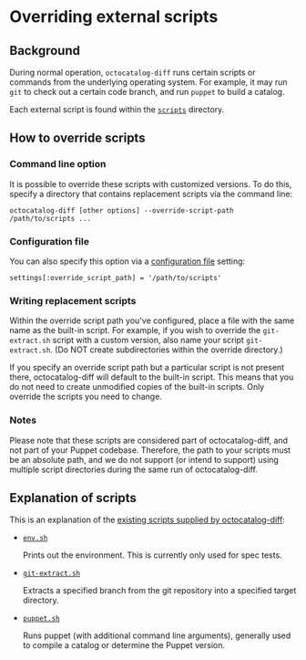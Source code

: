 # Overriding external scripts

## Background

During normal operation, `octocatalog-diff` runs certain scripts or commands from the underlying operating system. For example, it may run `git` to check out a certain code branch, and run `puppet` to build a catalog.

Each external script is found within the [`scripts`](/scripts) directory.

## How to override scripts

### Command line option

It is possible to override these scripts with customized versions. To do this, specify a directory that contains replacement scripts via the command line:

```
octocatalog-diff [other options] --override-script-path /path/to/scripts ...
```

### Configuration file

You can also specify this option via a [configuration file](/doc/configuration.md) setting:

```
settings[:override_script_path] = '/path/to/scripts'
```

### Writing replacement scripts

Within the override script path you've configured, place a file with the same name as the built-in script. For example, if you wish to override the `git-extract.sh` script with a custom version, also name your script `git-extract.sh`. (Do NOT create subdirectories within the override directory.)

If you specify an override script path but a particular script is not present there, octocatalog-diff will default to the built-in script. This means that you do not need to create unmodified copies of the built-in scripts. Only override the scripts you need to change.

### Notes

Please note that these scripts are considered part of octocatalog-diff, and not part of your Puppet codebase. Therefore, the path to your scripts must be an absolute path, and we do not support (or intend to support) using multiple script directories during the same run of octocatalog-diff.

## Explanation of scripts

This is an explanation of the [existing scripts supplied by octocatalog-diff](/scripts):

- [`env.sh`](/scripts/env)

    Prints out the environment. This is currently only used for spec tests.

- [`git-extract.sh`](/scripts/git-extract)

    Extracts a specified branch from the git repository into a specified target directory.

- [`puppet.sh`](/scripts/puppet)

    Runs puppet (with additional command line arguments), generally used to compile a catalog or determine the Puppet version.

